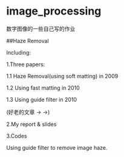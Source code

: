 # image_processing
数字图像的一些自己写的作业


##Haze Removal 

Including:

1.Three papers:

1.1 Haze Removal(using soft matting) in 2009

1.2 Using fast matting in 2010

1.3 Using guide filter in 2010

(好老的文章 → →)

2.My report & slides

3.Codes

Using guide filter to remove image haze.
